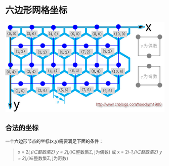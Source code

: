 # 六边形网格坐标

![坐标示意图](/Doc/Img/coordinate.png "坐标示意图")

## 合法的坐标
一个六边形节点的坐标(x,y)需要满足下面的条件：
> x = 2*i,(i∈整数集Z)
> y = 2*j,(i∈整数集Z, j为偶数)
> 或
> x = 2*i-1,(i∈整数集Z)
> y = 2*j,(i∈整数集Z, j为奇数)
